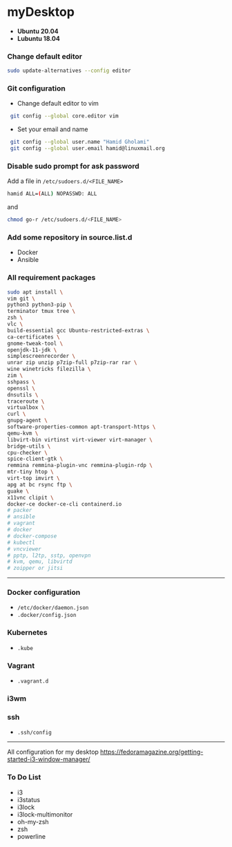 # myDesktop
- **Ubuntu 20.04**
- **Lubuntu 18.04**
### Change default editor
```sh
sudo update-alternatives --config editor
```
### Git configuration

- Change default editor to vim
```sh
 git config --global core.editor vim
```
- Set your email and name
```sh
 git config --global user.name "Hamid Gholami"
 git config --global user.email hamid@linuxmail.org
```
### Disable sudo prompt for ask password

Add a file in `/etc/sudoers.d/<FILE_NAME>`

```sh
hamid ALL=(ALL) NOPASSWD: ALL
```
and
```sh
chmod go-r /etc/sudoers.d/<FILE_NAME>
```
### Add some repository in source.list.d
- Docker
- Ansible

### All requirement packages
```sh
sudo apt install \
vim git \
python3 python3-pip \
terminator tmux tree \
zsh \
vlc \
build-essential gcc Ubuntu-restricted-extras \
ca-certificates \
gnome-tweak-tool \
openjdk-11-jdk \
simplescreenrecorder \
unrar zip unzip p7zip-full p7zip-rar rar \
wine winetricks filezilla \
zim \
sshpass \
openssl \
dnsutils \
traceroute \
virtualbox \
curl \
gnupg-agent \
software-properties-common apt-transport-https \
qemu-kvm \
libvirt-bin virtinst virt-viewer virt-manager \
bridge-utils \
cpu-checker \
spice-client-gtk \
remmina remmina-plugin-vnc remmina-plugin-rdp \
mtr-tiny htop \
virt-top imvirt \
apg at bc rsync ftp \
guake \
x11vnc clipit \
docker-ce docker-ce-cli containerd.io
# packer
# ansible
# vagrant
# docker
# docker-compose
# kubectl
# vncviewer
# pptp, l2tp, sstp, openvpn
# kvm, qemu, libvirtd
# zoipper or jitsi

```
----------
### Docker configuration
- `/etc/docker/daemon.json`
- `.docker/config.json`
### Kubernetes
- `.kube`
### Vagrant
- `.vagrant.d`
### i3wm
### ssh
- `.ssh/config`

----------------

All configuration for my desktop
https://fedoramagazine.org/getting-started-i3-window-manager/


### To Do List
- i3
- i3status
- i3lock
- i3lock-multimonitor
- oh-my-zsh
- zsh
- powerline

